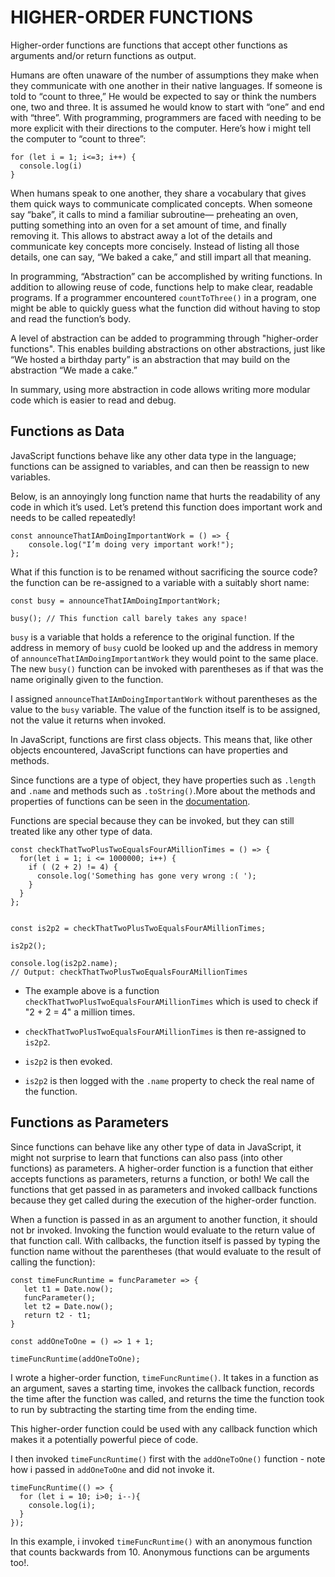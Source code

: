 # HIGHER-ORDER FUNCTIONS

Higher-order functions are functions that accept other functions as arguments and/or return functions as output.

Humans are often unaware of the number of assumptions they make when they communicate with one another in their native languages. If someone is told to “count to three,” He would be expected to say or think the numbers one, two and three. It is assumed he would know to start with “one” and end with “three”. With programming, programmers are faced with needing to be more explicit with their directions to the computer. Here’s how i might tell the computer to “count to three”:


```
for (let i = 1; i<=3; i++) {
  console.log(i)
}
```

When humans speak to one another, they share a vocabulary that gives them quick ways to communicate complicated concepts.
When someone say “bake”, it calls to mind a familiar subroutine— preheating an oven, putting something into an oven for a set amount of time, and finally removing it. This allows to abstract away a lot of the details and communicate key concepts more concisely. Instead of listing all those details, one can say, “We baked a cake,” and still impart all that meaning.

In programming, “Abstraction” can be accomplished by writing functions. In addition to allowing reuse of code, functions help to make clear, readable programs. If a programmer encountered ```countToThree()``` in a program, one might be able to quickly guess what the function did without having to stop and read the function’s body.

A level of abstraction can be added to programming through "higher-order functions".  This enables building abstractions on other abstractions, just like “We hosted a birthday party” is an abstraction that may build on the abstraction “We made a cake.”

In summary, using more abstraction in code allows writing more modular code which is easier to read and debug.

## Functions as Data

JavaScript functions behave like any other data type in the language; functions can be assigned to variables, and can then be reassign to new variables.

Below, is an annoyingly long function name that hurts the readability of any code in which it’s used. Let’s pretend this function does important work and needs to be called repeatedly!

```
const announceThatIAmDoingImportantWork = () => {
    console.log("I’m doing very important work!");
};
```


What if this function is to be renamed without sacrificing the source code? the function can be re-assigned to a variable with a suitably short name:

```
const busy = announceThatIAmDoingImportantWork;

busy(); // This function call barely takes any space!
```


```busy``` is a variable that holds a reference to the original function. If the address in memory of ```busy``` cuold be looked up and the address in memory of ```announceThatIAmDoingImportantWork``` they would point to the same place. The new ```busy()``` function can be invoked with parentheses as if that was the name originally given to the function.

I assigned ```announceThatIAmDoingImportantWork``` without parentheses as the value to the ```busy``` variable. The value of the function itself is to be assigned, not the value it returns when invoked.

In JavaScript, functions are first class objects. This means that, like other objects encountered, JavaScript functions can have properties and methods.

Since functions are a type of object, they have properties such as ```.length``` and ```.name``` and methods such as ```.toString()```.More about the methods and properties of functions can be seen in the [documentation](https://developer.mozilla.org/en-US/docs/Web/JavaScript/Reference/Global_Objects/Function).

Functions are special because they can be invoked, but they can still treated like any other type of data.

```
const checkThatTwoPlusTwoEqualsFourAMillionTimes = () => {
  for(let i = 1; i <= 1000000; i++) {
    if ( (2 + 2) != 4) {
      console.log('Something has gone very wrong :( ');
    }
  }
};


const is2p2 = checkThatTwoPlusTwoEqualsFourAMillionTimes;

is2p2();

console.log(is2p2.name);
// Output: checkThatTwoPlusTwoEqualsFourAMillionTimes
```

- The example above is a function ```checkThatTwoPlusTwoEqualsFourAMillionTimes``` which is used to check if "2 + 2 = 4" a million times.

- ```checkThatTwoPlusTwoEqualsFourAMillionTimes``` is then re-assigned to ```is2p2```.

- ```is2p2``` is then evoked.

- ```is2p2``` is then logged with the ```.name``` property to check the real name of the function.


## Functions as Parameters

Since functions can behave like any other type of data in JavaScript, it might not surprise to learn that functions can also pass (into other functions) as parameters. A higher-order function is a function that either accepts functions as parameters, returns a function, or both! We call the functions that get passed in as parameters and invoked callback functions because they get called during the execution of the higher-order function.

When a function is passed in as an argument to another function, it should not br invoked. Invoking the function would evaluate to the return value of that function call. With callbacks, the function itself is passed by typing the function name without the parentheses (that would evaluate to the result of calling the function):

```
const timeFuncRuntime = funcParameter => {
   let t1 = Date.now();
   funcParameter();
   let t2 = Date.now();
   return t2 - t1;
}

const addOneToOne = () => 1 + 1;

timeFuncRuntime(addOneToOne);
```

I wrote a higher-order function, ```timeFuncRuntime()```. It takes in a function as an argument, saves a starting time, invokes the callback function, records the time after the function was called, and returns the time the function took to run by subtracting the starting time from the ending time.

This higher-order function could be used with any callback function which makes it a potentially powerful piece of code.

I then invoked ```timeFuncRuntime()``` first with the ```addOneToOne()``` function - note how i passed in ```addOneToOne``` and did not invoke it.

```
timeFuncRuntime(() => {
  for (let i = 10; i>0; i--){
    console.log(i);
  }
});
```

In this example, i invoked ```timeFuncRuntime()``` with an anonymous function that counts backwards from 10. Anonymous functions can be arguments too!.

